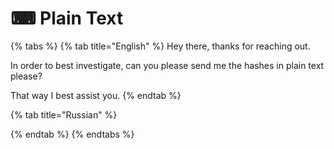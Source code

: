 # ⌨ Plain Text

{% tabs %}
{% tab title="English" %}
Hey there, thanks for reaching out.



In order to best investigate, can you please send me the hashes in plain text please?&#x20;



That way I best assist you.
{% endtab %}

{% tab title="Russian" %}

{% endtab %}
{% endtabs %}
